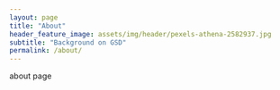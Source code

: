 ```yaml
---
layout: page
title: "About"
header_feature_image: assets/img/header/pexels-athena-2582937.jpg
subtitle: "Background on GSD"
permalink: /about/
---
```


about page
